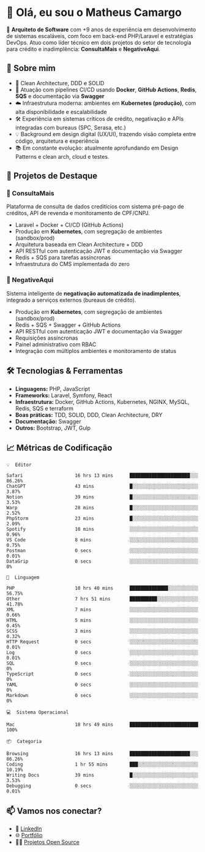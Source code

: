 # 👋 Olá, eu sou o Matheus Camargo

🎯 **Arquiteto de Software** com +9 anos de experiência em desenvolvimento de sistemas escaláveis, com foco em back-end PHP/Laravel e estratégias DevOps. Atuo como líder técnico em dois projetos do setor de tecnologia para crédito e inadimplência: **ConsultaMais** e **NegativeAqui**.

## 🧠 Sobre mim

- 🚀 Clean Architecture, DDD e SOLID
- 🔁 Atuação com pipelines CI/CD usando **Docker**, **GitHub Actions**, **Redis**, **SQS** e documentação via **Swagger**
- ☁️ Infraestrutura moderna: ambientes em **Kubernetes (produção)**, com alta disponibilidade e escalabilidade
- 🛠️ Experiência em sistemas críticos de crédito, negativação e APIs integradas com bureaus (SPC, Serasa, etc.)
- 💡 Background em design digital (UX/UI), trazendo visão completa entre código, arquitetura e experiência
- 📚 Em constante evolução: atualmente aprofundando em Design Patterns e clean arch, cloud e testes.

## 🚧 Projetos de Destaque

### 🔹 ConsultaMais
Plataforma de consulta de dados creditícios com sistema pré-pago de créditos, API de revenda e monitoramento de CPF/CNPJ.

- Laravel + Docker + CI/CD (GitHub Actions)
- Produção em **Kubernetes**, com segregação de ambientes (sandbox/prod)
- Arquitetura baseada em Clean Architecture + DDD
- API RESTful com autenticação JWT e documentação via Swagger
- Redis + SQS para tarefas assíncronas
- Infraestrutura do CMS implementada do zero

### 🔹 NegativeAqui
Sistema inteligente de **negativação automatizada de inadimplentes**, integrado a serviços externos (bureaus de crédito).

- Produção em **Kubernetes**, com segregação de ambientes (sandbox/prod)
- Redis + SQS + Swagger + GitHub Actions
- API RESTful com autenticação JWT e documentação via Swagger
- Requisições assíncronas
- Painel administrativo com RBAC
- Integração com múltiplos ambientes e monitoramento de status

## 🛠️ Tecnologias & Ferramentas

- **Linguagens:** PHP, JavaScript
- **Frameworks:** Laravel, Symfony, React
- **Infraestrutura:** Docker, GitHub Actions, Kubernetes, NGINX, MySQL, Redis, SQS e terraform
- **Boas práticas:** TDD, SOLID, DDD, Clean Architecture, DRY
- **Documentação:** Swagger
- **Outros:** Bootstrap, JWT, Gulp

## 📈 Métricas de Codificação

```text
💡  Editor

Safari                   16 hrs 13 mins      ██████████████████████░░░     86.26%
ChatGPT                  43 mins             █░░░░░░░░░░░░░░░░░░░░░░░░      3.87%
Notion                   39 mins             █░░░░░░░░░░░░░░░░░░░░░░░░      3.53%
Warp                     28 mins             █░░░░░░░░░░░░░░░░░░░░░░░░      2.52%
PhpStorm                 23 mins             █░░░░░░░░░░░░░░░░░░░░░░░░      2.09%
Spotify                  10 mins             ░░░░░░░░░░░░░░░░░░░░░░░░░      0.96%
VS Code                  8 mins              ░░░░░░░░░░░░░░░░░░░░░░░░░      0.75%
Postman                  0 secs              ░░░░░░░░░░░░░░░░░░░░░░░░░      0.01%
DataGrip                 0 secs              ░░░░░░░░░░░░░░░░░░░░░░░░░         0%
```
```text
💬  Linguagem

PHP                      10 hrs 40 mins      ██████████████░░░░░░░░░░░     56.75%
Other                    7 hrs 51 mins       ██████████░░░░░░░░░░░░░░░     41.78%
XML                      7 mins              ░░░░░░░░░░░░░░░░░░░░░░░░░      0.66%
HTML                     5 mins              ░░░░░░░░░░░░░░░░░░░░░░░░░      0.45%
SCSS                     3 mins              ░░░░░░░░░░░░░░░░░░░░░░░░░      0.32%
HTTP Request             0 secs              ░░░░░░░░░░░░░░░░░░░░░░░░░      0.01%
Log                      0 secs              ░░░░░░░░░░░░░░░░░░░░░░░░░      0.01%
SQL                      0 secs              ░░░░░░░░░░░░░░░░░░░░░░░░░         0%
TypeScript               0 secs              ░░░░░░░░░░░░░░░░░░░░░░░░░         0%
YAML                     0 secs              ░░░░░░░░░░░░░░░░░░░░░░░░░         0%
Markdown                 0 secs              ░░░░░░░░░░░░░░░░░░░░░░░░░         0%
```
```text
💻  Sistema Operacional

Mac                      18 hrs 49 mins      █████████████████████████       100%
```
```text
📦  Categoria

Browsing                 16 hrs 13 mins      ██████████████████████░░░     86.26%
Coding                   1 hr 55 mins        ███░░░░░░░░░░░░░░░░░░░░░░     10.19%
Writing Docs             39 mins             █░░░░░░░░░░░░░░░░░░░░░░░░      3.53%
Debugging                0 secs              ░░░░░░░░░░░░░░░░░░░░░░░░░      0.01%
```

## 📫 Vamos nos conectar?

- 💼 [LinkedIn](https://www.linkedin.com/in/matheuscamargoxavier)
- 🌐 [Portfólio](https://matheuscamargo.co)
- 🧑‍💻 [Projetos Open Source](https://github.com/bymatheus)

